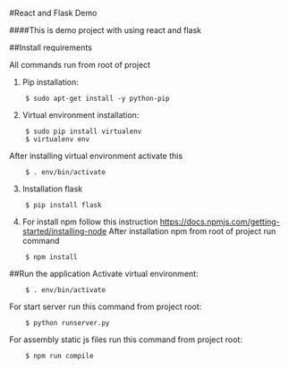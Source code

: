 #React and Flask Demo

####This is demo project with using react and flask

##Install requirements

All commands run from root of project

1. Pip installation:
```
    $ sudo apt-get install -y python-pip
```
2. Virtual environment installation:
```
    $ sudo pip install virtualenv
    $ virtualenv env
```
After installing virtual environment activate this
```
    $ . env/bin/activate
```
3. Installation flask
```
    $ pip install flask
```
4. For install npm follow this instruction https://docs.npmjs.com/getting-started/installing-node
After installation npm from root of project run command
```
    $ npm install
```

##Run the application
Activate virtual environment:
```
    $ . env/bin/activate
```
For start server run this command from project root:
```
    $ python runserver.py
```
For assembly static js files run this command from project root:
```
    $ npm run compile
```